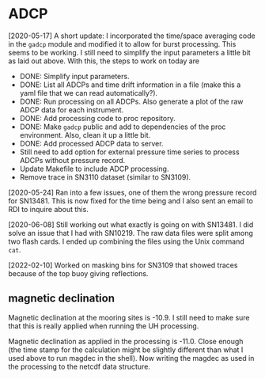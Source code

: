 ADCP
====

[2020-05-17] A short update: I incorporated the time/space averaging code in the `gadcp` module and modified it to allow for burst processing. This seems to be working. I still need to simplify the input parameters a little bit as laid out above. With this, the steps to work on today are
  - DONE: Simplify input parameters.
  - DONE: List all ADCPs and time drift information in a file (make this a yaml file that we can read automatically?).
  - DONE: Run processing on all ADCPs. Also generate a plot of the raw ADCP data for each instrument.
  - DONE: Add processing code to proc repository.
  - DONE: Make `gadcp` public and add to dependencies of the proc environment. Also, clean it up a little bit.
  - DONE: Add processed ADCP data to server.
  - Still need to add option for external pressure time series to process ADCPs without pressure record.
  - Update Makefile to include ADCP processing.
  - Remove trace in SN3110 dataset (similar to SN3109).

[2020-05-24] Ran into a few issues, one of them the wrong pressure record for SN13481. This is now fixed for the time being and I also sent an email to RDI to inquire about this.

[2020-06-08] Still working out what exactly is going on with SN13481. I did solve an issue that I had with SN10219. The raw data files were split among two flash cards. I ended up combining the files using the Unix command `cat`.

[2022-02-10] Worked on masking bins for SN3109 that showed traces because of the top buoy giving reflections.

## magnetic declination
Magnetic declination at the mooring sites is -10.9. I still need to make sure that this is really applied when running the UH processing.

Magnetic declination as applied in the processing is -11.0. Close enough (the time stamp for the calculation might be slightly different than what I used above to run magdec in the shell). Now writing the magdec as used in the processing to the netcdf data structure.
